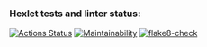 ### Hexlet tests and linter status:
[![Actions Status](https://github.com/standbit/python-project-lvl1/workflows/hexlet-check/badge.svg)](https://github.com/standbit/python-project-lvl1/actions)
[![Maintainability](https://api.codeclimate.com/v1/badges/0c7e31e84a6441195ec0/maintainability)](https://codeclimate.com/github/standbit/python-project-lvl1/maintainability)
[![flake8-check](https://github.com/standbit/python-project-lvl1/actions/workflows/flake8-check.yml/badge.svg)](https://github.com/standbit/python-project-lvl1/actions/workflows/flake8-check.yml)